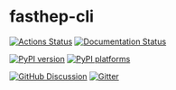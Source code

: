 # fasthep-cli

[![Actions Status][actions-badge]][actions-link]
[![Documentation Status][rtd-badge]][rtd-link]

[![PyPI version][pypi-version]][pypi-link]
[![PyPI platforms][pypi-platforms]][pypi-link]

[![GitHub Discussion][github-discussions-badge]][github-discussions-link]
[![Gitter][gitter-badge]][gitter-link]

<!-- prettier-ignore-start -->
[actions-badge]:            https://github.com/FAST-HEP/fasthep-cli/workflows/CI/badge.svg
[actions-link]:             https://github.com/FAST-HEP/fasthep-cli/actions
[github-discussions-badge]: https://img.shields.io/static/v1?label=Discussions&message=Ask&color=blue&logo=github
[github-discussions-link]:  https://github.com/FAST-HEP/fasthep-cli/discussions
[gitter-badge]:             https://badges.gitter.im/FAST-HEP/community.svg
[gitter-link]:              https://gitter.im/FAST-HEP/community?utm_source=badge&utm_medium=badge&utm_campaign=pr-badge
[pypi-link]:                https://pypi.org/project/fasthep-cli/
[pypi-platforms]:           https://img.shields.io/pypi/pyversions/fasthep-cli
[pypi-version]:             https://badge.fury.io/py/fasthep-cli.svg
[rtd-badge]:                https://readthedocs.org/projects/fasthep-cli/badge/?version=latest
[rtd-link]:                 https://fasthep-cli.readthedocs.io/en/latest/?badge=latest
[sk-badge]:                 https://scikit-hep.org/assets/images/Scikit--HEP-Project-blue.svg
<!-- prettier-ignore-end -->
